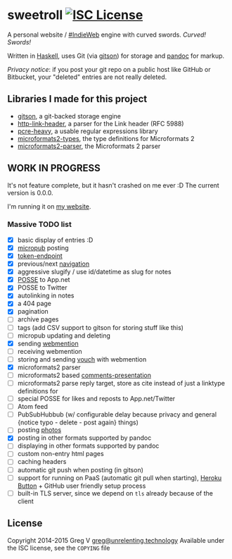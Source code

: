 # sweetroll [![ISC License](https://img.shields.io/badge/license-ISC-red.svg?style=flat)](https://tldrlegal.com/license/-isc-license)

A personal website / [#IndieWeb] engine with curved swords. *Curved! Swords!*

Written in [Haskell], uses Git (via [gitson]) for storage and [pandoc] for markup.

*Privacy notice*: if you post your git repo on a public host like GitHub or Bitbucket, your "deleted" entries are not really deleted.

## Libraries I made for this project

- [gitson], a git-backed storage engine
- [http-link-header], a parser for the Link header (RFC 5988)
- [pcre-heavy], a usable regular expressions library
- [microformats2-types], the type definitions for Microformats 2
- [microformats2-parser], the Microformats 2 parser

[#IndieWeb]: http://indiewebcamp.com
[Haskell]: http://haskell.org
[gitson]: https://github.com/myfreeweb/gitson
[http-link-header]: https://github.com/myfreeweb/http-link-header
[pcre-heavy]: https://github.com/myfreeweb/pcre-heavy
[microformats2-types]: https://github.com/myfreeweb/microformats2-types
[microformats2-parser]: https://github.com/myfreeweb/microformats2-parser
[pandoc]: http://johnmacfarlane.net/pandoc/

## WORK IN PROGRESS

It's not feature complete, but it hasn't crashed on me ever :D
The current version is 0.0.0.

I'm running it on [my website](https://unrelenting.technology).

### Massive TODO list

- [x] basic display of entries :D
- [x] [micropub](http://indiewebcamp.com/micropub) posting
- [x] [token-endpoint](http://indiewebcamp.com/token-endpoint)
- [x] previous/next [navigation](http://indiewebcamp.com/navigation)
- [x] aggressive slugify / use id/datetime as slug for notes
- [x] [POSSE](http://indiewebcamp.com/POSSE) to App.net
- [x] POSSE to Twitter
- [x] autolinking in notes
- [x] a 404 page
- [x] pagination
- [ ] archive pages
- [ ] tags (add CSV support to gitson for storing stuff like this)
- [ ] micropub updating and deleting
- [x] sending [webmention](http://indiewebcamp.com/webmention)
- [ ] receiving webmention
- [ ] storing and sending [vouch](http://indiewebcamp.com/vouch) with webmention
- [x] microformats2 parser
- [ ] microformats2 based [comments-presentation](http://indiewebcamp.com/comments-presentation)
- [ ] microformats2 parse reply target, store as cite instead of just a linktype definitions for
- [ ] special POSSE for likes and reposts to App.net/Twitter
- [ ] Atom feed
- [ ] PubSubHubbub (w/ configurable delay because privacy and general {notice typo - delete - post again} things)
- [ ] posting [photos](http://indiewebcamp.com/photos)
- [x] posting in other formats supported by pandoc
- [ ] displaying in other formats supported by pandoc
- [ ] custom non-entry html pages
- [ ] caching headers
- [ ] automatic git push when posting (in gitson)
- [ ] support for running on PaaS (automatic git pull when starting), [Heroku Button](https://blog.heroku.com/archives/2014/8/7/heroku-button) + GitHub user friendly setup process
- [ ] built-in TLS server, since we depend on `tls` already because of the client

## License

Copyright 2014-2015 Greg V <greg@unrelenting.technology>
Available under the ISC license, see the `COPYING` file
